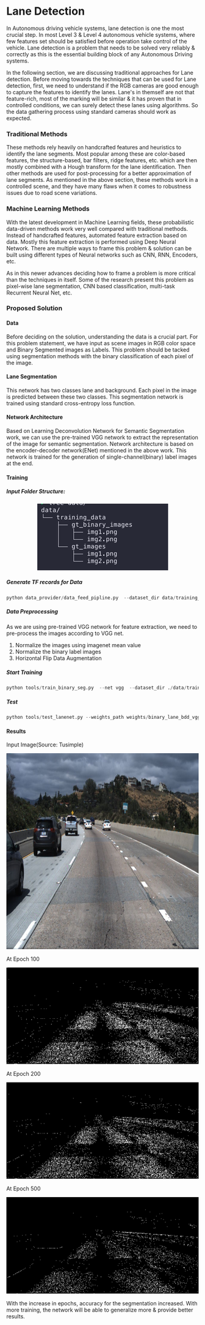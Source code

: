 
# Lane Detection 
In Autonomous driving vehicle systems,  lane detection is one the most crucial step. In most Level 3 & Level 4 autonomous vehicle systems,  where few features set should be satisfied before operation take control of the vehicle.  Lane detection is a problem that needs to be solved very reliably & correctly as this is the essential building block of any Autonomous Driving systems. 

In the following section, we are discussing traditional approaches for Lane detection. Before moving towards the techniques that can be used for Lane detection, first, we need to understand if the RGB cameras are good enough to capture the features to identify the lanes. Lane's in themself are not that feature-rich, most of the marking will be similar & it has proven that in controlled conditions, we can surely detect these lanes using algorithms. So the data gathering process using standard cameras should work as expected.

### Traditional Methods
These methods rely heavily on handcrafted features and heuristics to identify the lane segments. Most popular among these are color-based features, the structure-based, bar filters, ridge features, etc. which are then mostly combined with a Hough transform for the lane identification. Then other methods are used for post-processing for a better approximation of lane segments.
As mentioned in the above section, these methods work in a controlled scene, and they have many flaws when it comes to robustness issues due to road scene variations. 

### Machine Learning Methods
With the latest development in Machine Learning fields, these probabilistic data-driven methods work very well compared with traditional methods. Instead of handcrafted features, automated feature extraction based on data. Mostly this feature extraction is performed using Deep Neural Network. There are multiple ways to frame this problem & solution can be built using different types of Neural networks such as CNN, RNN, Encoders, etc. 

As in this newer advances deciding how to frame a problem is more critical than the techniques in itself.  Some of the research present this problem as pixel-wise lane segmentation,  CNN based classification, multi-task Recurrent Neural Net, etc. 

### Proposed Solution 

#### Data

Before deciding on the solution, understanding the data is a crucial part. For this problem statement, we have input as scene images in RGB color space and Binary Segmented images as Labels. 
This problem should be tacked using segmentation methods with the binary classification of each pixel of the image.

#### Lane Segmentation 
This network has two classes lane and background. Each pixel in the image is predicted between these two classes. This segmentation network is trained using standard cross-entropy loss function.

#### Network Architecture 
Based on Learning Deconvolution Network for Semantic Segmentation work, we can use the pre-trained VGG network to extract the representation of the image for semantic segmentation. 
Network architecture is based on the encoder-decoder network(ENet) mentioned in the above work. This network is trained for the generation of single-channel(binary) label images at the end.

#### Training

##### Input Folder Structure:
<p align="center">
<img src="assets/input_dir.png">
</p>

##### Generate TF records for Data
```python
python data_provider/data_feed_pipline.py  --dataset_dir data/training_data_example/ --tfrecords_dir ./data/training_data_example/tfrecords
```
##### Data Preprocessing

As we are using pre-trained VGG network for feature extraction, we need to pre-process the images according to VGG net.
1. Normalize the images using imagenet mean value
2. Normalize the binary label images
3. Horizontal Flip Data Augmentation

##### Start Training

```python
python tools/train_binary_seg.py  --net vgg  --dataset_dir ./data/training_data_example
```

##### Test 

```python
python tools/test_lanenet.py --weights_path weights/binary_lane_bdd_vgg/binary_lane_bdd_vgg_2019-12-04-23-00-04.ckpt-751--image_path image-path
```


#### Results

Input Image(Source: Tusimple)
<p align="center">
<img src="assets/input_image.jpg" height="512" width="512">
</p>

At Epoch 100
<p align="center">
<img src="assets/100epoch_binary_mask_image.png">
</p>

At Epoch 200
<p align="center">
<img src="assets/200epoch_binary_mask_image.png">
</p>

At Epoch 500
<p align="center">
<img src="assets/500epoch_binary_mask_image.png">
</p>

With the increase in epochs, accuracy for the segmentation increased. With more training, the network will be able to generalize more & provide better results. 